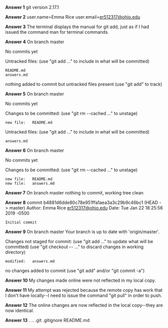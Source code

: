 **Answer 1**
git version 2.17.1

**Answer 2**
user.name=Emma Rice
user.email=er512317@ohio.edu

**Answer 3**
The terminal displays the manual for git add, just as if I had issued the command man for terminal commands.

**Answer 4**
On branch master

No commits yet

Untracked files:
  (use "git add <file>..." to include in what will be committed)

	README.md
	answers.md

nothing added to commit but untracked files present (use "git add" to track)

**Answer 5**
On branch master

No commits yet

Changes to be committed:
  (use "git rm --cached <file>..." to unstage)

	new file:   README.md

Untracked files:
  (use "git add <file>..." to include in what will be committed)

	answers.md

**Answer 6**
On branch master

No commits yet

Changes to be committed:
  (use "git rm --cached <file>..." to unstage)

	new file:   README.md
	new file:   answers.md


**Answer 7**
On branch master
nothing to commit, working tree clean

**Answer 8**
commit b4881d6dde80c78e951ffa1aea3a3c29b9c46bc1 (HEAD -> master)
Author: Emma Rice <er512317@ohio.edu>
Date:   Tue Jan 22 18:25:56 2019 -0500

    Initial commit

**Answer 9**
On branch master
Your branch is up to date with 'origin/master'.

Changes not staged for commit:
  (use "git add <file>..." to update what will be committed)
  (use "git checkout -- <file>..." to discard changes in working directory)

	modified:   answers.md

no changes added to commit (use "git add" and/or "git commit -a")

**Answer 10**
My changes made online were not reflected in my local copy.

**Answer 11**
My attempt was rejected because the remote copy has work that I don't have locally--I need to issue the command "git pull" in order to push.

**Answer 12**
The online changes are now reflected in the local copy--they are now identical.

**Answer 13**
.  ..  .git  .gitignore  README.md
